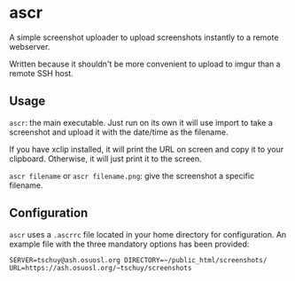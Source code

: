 ascr
====

A simple screenshot uploader to upload screenshots instantly to a remote
webserver.

Written because it shouldn't be more convenient to upload to imgur than
a remote SSH host.

Usage
-----

``ascr``: the main executable. Just run on its own it will use import to
take a screenshot and upload it with the date/time as the filename.

If you have xclip installed, it will print the URL on screen and copy it to
your clipboard. Otherwise, it will just print it to the screen.

``ascr filename`` or ``ascr filename.png``: give the screenshot a specific
filename.

Configuration
-------------

``ascr`` uses a ``.ascrrc`` file located in your home directory for
configuration. An example file with the three mandatory options has been
provided:

``
SERVER=tschuy@ash.osuosl.org
DIRECTORY=~/public_html/screenshots/
URL=https://ash.osuosl.org/~tschuy/screenshots
``